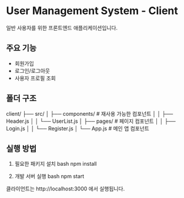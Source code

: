 # User Management System - Client

일반 사용자를 위한 프론트엔드 애플리케이션입니다.

## 주요 기능

- 회원가입
- 로그인/로그아웃
- 사용자 프로필 조회

## 폴더 구조
client/
├── src/
│ ├── components/ # 재사용 가능한 컴포넌트
│ │ ├── Header.js
│ │ └── UserList.js
│ ├── pages/ # 페이지 컴포넌트
│ │ ├── Login.js
│ │ └── Register.js
│ └── App.js # 메인 앱 컴포넌트


## 실행 방법

1. 필요한 패키지 설치
bash
npm install

2. 개발 서버 실행
bash
npm start

클라이언트는 http://localhost:3000 에서 실행됩니다.